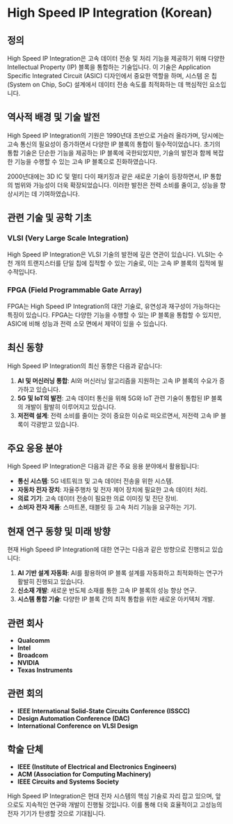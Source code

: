 # High Speed IP Integration (Korean)

## 정의

High Speed IP Integration은 고속 데이터 전송 및 처리 기능을 제공하기 위해 다양한 Intellectual Property (IP) 블록을 통합하는 기술입니다. 이 기술은 Application Specific Integrated Circuit (ASIC) 디자인에서 중요한 역할을 하며, 시스템 온 칩(System on Chip, SoC) 설계에서 데이터 전송 속도를 최적화하는 데 핵심적인 요소입니다.

## 역사적 배경 및 기술 발전

High Speed IP Integration의 기원은 1990년대 초반으로 거슬러 올라가며, 당시에는 고속 통신의 필요성이 증가하면서 다양한 IP 블록의 통합이 필수적이었습니다. 초기의 통합 기술은 단순한 기능을 제공하는 IP 블록에 국한되었지만, 기술의 발전과 함께 복잡한 기능을 수행할 수 있는 고속 IP 블록으로 진화하였습니다. 

2000년대에는 3D IC 및 멀티 다이 패키징과 같은 새로운 기술이 등장하면서, IP 통합의 범위와 가능성이 더욱 확장되었습니다. 이러한 발전은 전력 소비를 줄이고, 성능을 향상시키는 데 기여하였습니다.

## 관련 기술 및 공학 기초

### VLSI (Very Large Scale Integration)

High Speed IP Integration은 VLSI 기술의 발전에 깊은 연관이 있습니다. VLSI는 수천 개의 트랜지스터를 단일 칩에 집적할 수 있는 기술로, 이는 고속 IP 블록의 집적에 필수적입니다.

### FPGA (Field Programmable Gate Array)

FPGA는 High Speed IP Integration의 대안 기술로, 유연성과 재구성이 가능하다는 특징이 있습니다. FPGA는 다양한 기능을 수행할 수 있는 IP 블록을 통합할 수 있지만, ASIC에 비해 성능과 전력 소모 면에서 제약이 있을 수 있습니다.

## 최신 동향

High Speed IP Integration의 최신 동향은 다음과 같습니다:

1. **AI 및 머신러닝 통합**: AI와 머신러닝 알고리즘을 지원하는 고속 IP 블록의 수요가 증가하고 있습니다.
2. **5G 및 IoT의 발전**: 고속 데이터 통신을 위해 5G와 IoT 관련 기술이 통합된 IP 블록의 개발이 활발히 이루어지고 있습니다.
3. **저전력 설계**: 전력 소비를 줄이는 것이 중요한 이슈로 떠오르면서, 저전력 고속 IP 블록이 각광받고 있습니다.

## 주요 응용 분야

High Speed IP Integration은 다음과 같은 주요 응용 분야에서 활용됩니다:

- **통신 시스템**: 5G 네트워크 및 고속 데이터 전송을 위한 시스템.
- **자동차 전자 장치**: 자율주행차 및 전자 제어 장치에 필요한 고속 데이터 처리.
- **의료 기기**: 고속 데이터 전송이 필요한 의료 이미징 및 진단 장비.
- **소비자 전자 제품**: 스마트폰, 태블릿 등 고속 처리 기능을 요구하는 기기.

## 현재 연구 동향 및 미래 방향

현재 High Speed IP Integration에 대한 연구는 다음과 같은 방향으로 진행되고 있습니다:

1. **AI 기반 설계 자동화**: AI를 활용하여 IP 블록 설계를 자동화하고 최적화하는 연구가 활발히 진행되고 있습니다.
2. **신소재 개발**: 새로운 반도체 소재를 통한 고속 IP 블록의 성능 향상 연구.
3. **시스템 통합 기술**: 다양한 IP 블록 간의 최적 통합을 위한 새로운 아키텍처 개발.

## 관련 회사

- **Qualcomm**
- **Intel**
- **Broadcom**
- **NVIDIA**
- **Texas Instruments**

## 관련 회의

- **IEEE International Solid-State Circuits Conference (ISSCC)**
- **Design Automation Conference (DAC)**
- **International Conference on VLSI Design**

## 학술 단체

- **IEEE (Institute of Electrical and Electronics Engineers)**
- **ACM (Association for Computing Machinery)**
- **IEEE Circuits and Systems Society**

High Speed IP Integration은 현대 전자 시스템의 핵심 기술로 자리 잡고 있으며, 앞으로도 지속적인 연구와 개발이 진행될 것입니다. 이를 통해 더욱 효율적이고 고성능의 전자 기기가 탄생할 것으로 기대됩니다.